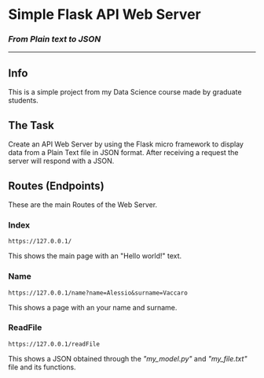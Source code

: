 # Simple Flask API Web Server
### *From Plain text to JSON*

---

## Info
This is a simple project from my Data Science course made by graduate students.

## The Task
Create an API Web Server by using the Flask micro framework to display data from a Plain Text file in JSON format.
After receiving a request the server will respond with a JSON.

## Routes (Endpoints)
These are the main Routes of the Web Server.

### Index
```
https://127.0.0.1/
```
This shows the main page with an "Hello world!" text.

### Name
```
https://127.0.0.1/name?name=Alessio&surname=Vaccaro
```
This shows a page with an your name and surname.

### ReadFile
```
https://127.0.0.1/readFile
```
This shows a JSON obtained through the *"my_model.py"* and *"my_file.txt"* file and its functions.

